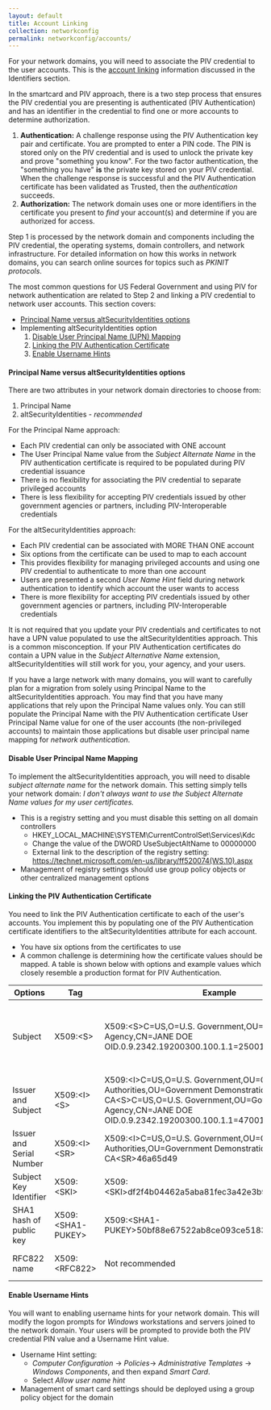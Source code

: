 ```yaml
---
layout: default
title: Account Linking
collection: networkconfig
permalink: networkconfig/accounts/
---
```


For your network domains, you will need to associate the PIV credential to the user accounts.  This is the [account linking](../../identifiers) information discussed in the Identifiers section.

In the smartcard and PIV approach, there is a two step process that ensures the PIV credential you are presenting is authenticated (PIV Authentication) and has an identifier in the credential to find one or more accounts to determine authorization.

1.  **Authentication:** A challenge response using the PIV Authentication key pair and certificate.  You are prompted to enter a PIN code.  The PIN is stored only on the PIV credential and is used to unlock the private key and prove "something you know".  For the two factor authentication, the "something you have" **is** the private key stored on your PIV credential.  When the challenge response is successful and the PIV Authentication certificate has been validated as Trusted, then the _authentication_ succeeds.
2.  **Authorization:**  The network domain uses one or more identifiers in the certificate you present to _find_ your account(s) and determine if you are authorized for access.

Step 1 is processed by the network domain and components including the PIV credential, the operating systems, domain controllers, and network infrastructure.   For detailed information on how this works in network domains, you can search online sources for topics such as _PKINIT protocols_.

The most common questions for US Federal Government and using PIV for network authentication are related to Step 2 and linking a PIV credential to network user accounts.  This section covers:

* [Principal Name versus altSecurityIdentities options](#principal-name-versus-altsecurityidentities-options)
* Implementing altSecurityIdentities option
  1. [Disable User Principal Name (UPN) Mapping](#disable-upn-mapping)
  2. [Linking the PIV Authentication Certificate](#linking-the-piv-authentication-certificate)
  3. [Enable Username Hints](#enable-username-hints)



#### Principal Name versus altSecurityIdentities options
There are two attributes in your network domain directories to choose from:

1. Principal Name
1. altSecurityIdentities - _recommended_

For the Principal Name approach:

* Each PIV credential can only be associated with ONE account
* The User Principal Name value from the _Subject Alternate Name_ in the PIV authentication certificate is required to be populated during PIV credential issuance
* There is no flexibility for associating the PIV credential to separate privileged accounts
* There is less flexibility for accepting PIV credentials issued by other government agencies or partners, including PIV-Interoperable credentials


For the altSecurityIdentities approach:

* Each PIV credential can be associated with MORE THAN ONE account
* Six options from the certificate can be used to map to each account
* This provides flexibility for managing privileged accounts and using one PIV credential to authenticate to more than one account
* Users are presented a second _User Name Hint_ field during network authentication to identify which account the user wants to access
* There is more flexibility for accepting PIV credentials issued by other government agencies or partners, including PIV-Interoperable credentials

It is not required that you update your PIV credentials and certificates to not have a UPN value populated to use the altSecurityIdentities approach. This is a common misconception. If your PIV Authentication certificates do contain a UPN value in the _Subject Alternative Name_ extension, altSecurityIdentities will still work for you, your agency, and your users.

If you have a large network with many domains, you will want to carefully plan for a migration from solely using Principal Name to the altSecurityIdentities approach.  You may find that you have many applications that rely upon the Principal Name values only.  You can still populate the Principal Name with the PIV Authentication certificate User Principal Name value for one of the user accounts (the non-privileged accounts) to maintain those applications but disable user principal name mapping for _network authentication_.

#### Disable User Principal Name Mapping
To implement the altSecurityIdentities approach, you will need to disable _subject alternate name_ for the network domain.  This setting simply tells your network domain: _I don't always want to use the Subject Alternate Name values for my user certificates._

  * This is a registry setting and you must disable this setting on all domain controllers
     * HKEY_LOCAL_MACHINE\SYSTEM\CurrentControlSet\Services\Kdc
     * Change the value of the DWORD UseSubjectAltName to 00000000
     * External link to the description of the registry setting: https://technet.microsoft.com/en-us/library/ff520074(WS.10).aspx
  * Management of registry settings should use group policy objects or other centralized management options

#### Linking the PIV Authentication Certificate
You need to link the PIV Authentication certificate to each of the user's accounts.  You implement this by populating one of the PIV Authentication certificate identifiers to the altSecurityIdentities attribute for each account.

  * You have six options from the certificates to use
  * A common challenge is determining how the certificate values should be mapped.  A table is shown below with options and example values which closely resemble a production format for PIV Authentication.


| Options       | Tag     | Example | Considerations |
| ------------- |-------------| -----|-----|
| Subject     | X509:\<S> | X509:\<S>C=US,O=U.S. Government,OU=Government Agency,CN=JANE DOE OID.0.9.2342.19200300.100.1.1=25001003151020 |  For certificates which assert the UUID identifier (0.9.2342.19200300.100.1.1) or other object identifier in the common name, the identifier is prepended with the _OID_ qualifier. |
| Issuer and Subject     | X509:\<I>\<S>  | X509:\<I>C=US,O=U.S. Government,OU=Certification Authorities,OU=Government Demonstration CA\<S>C=US,O=U.S. Government,OU=Government Agency,CN=JANE DOE OID.0.9.2342.19200300.100.1.1=47001003151020 | Note the spaces carefully when testing and machine readable formats of the certificate extensions versus the human readable formats |
| Issuer and Serial Number | X509:\<I>\<SR> | X509:\<I>C=US,O=U.S. Government,OU=Certification Authorities,OU=Government Demonstration CA\<SR>46a65d49 | Serial number is reversed byte order from human readable version, starting at most significant byte |
| Subject Key Identifier     | X509:\<SKI> |   X509:\<SKI>df2f4b04462a5aba81fec3a42e3b94beb8f2e087 |  Not generally recommended; may be difficult to manage |
| SHA1 hash of public key| X509:\<SHA1-PUKEY> |  X509:\<SHA1-PUKEY>50bf88e67522ab8ce093ce51830ab0bcf8ba7824 |  Not generally recommended; may be difficult to manage   |
| RFC822 name | X509:\<RFC822>      |   Not recommended |    Not recommended; not commonly populated in PIV Authentication certificates |

#### Enable Username Hints
You will want to enabling username hints for your network domain.  This will modify the logon prompts for _Windows_ workstations and servers joined to the network domain.  Your users will be prompted to provide both the PIV credential PIN value and a Username Hint value.

* Username Hint setting:
   * _Computer Configuration_ -> _Policies_-> _Administrative Templates_ -> _Windows Components_, and then expand _Smart Card_.
   * Select _Allow user name hint_
* Management of smart card settings should be deployed using a group policy object for the domain
